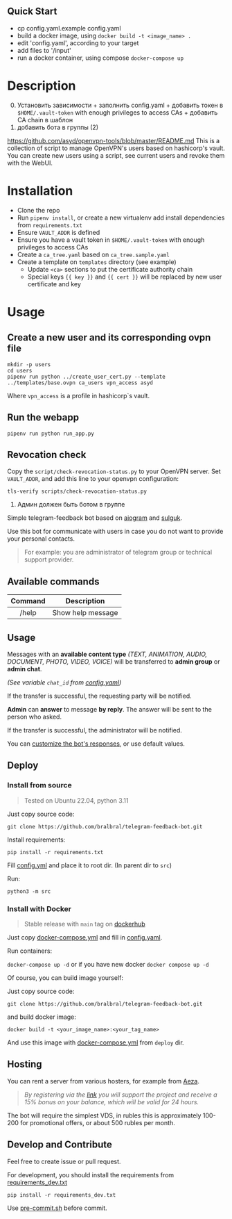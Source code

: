 ## Quick Start
- cp config.yaml.example config.yaml
- build a docker image, using `docker build -t <image_name> .` 
- edit 'config.yaml', according to your target
- add files to '/input'
- run a docker container, using compose `docker-compose up` 

# Description

0. Установить зависимости + заполнить config.yaml + добавить токен в `$HOME/.vault-token` with enough privileges to access CAs + добавить CA chain в шаблон
1. добавить бота в группы (2)

https://github.com/asyd/openvpn-tools/blob/master/README.md
This is a collection of script to manage OpenVPN's users based on hashicorp's vault. You can create
new users using a script, see current users and revoke them with the WebUI.

# Installation

  * Clone the repo
  * Run `pipenv install`, or create a new virtualenv add install dependencies from `requirements.txt`
  * Ensure `VAULT_ADDR` is defined 
  * Ensure you have a vault token in `$HOME/.vault-token` with enough privileges to access CAs  
  * Create a `ca_tree.yaml` based on `ca_tree.sample.yaml`
  * Create a template on `templates` directory (see example)
    * Update `<ca>` sections to put the certificate authority chain
    * Special keys `{{ key }}` and `{{ cert }}` will be replaced by new user certificate and key


# Usage

## Create a new user and its corresponding ovpn file

```
mkdir -p users
cd users
pipenv run python ../create_user_cert.py --template ../templates/base.ovpn ca_users vpn_access asyd
```

Where `vpn_access` is a profile in hashicorp`s vault.

## Run the webapp

```
pipenv run python run_app.py
```

## Revocation check

Copy the `script/check-revocation-status.py` to your OpenVPN server. Set `VAULT_ADDR`, and add this line
to your openvpn configuration:

```
tls-verify scripts/check-revocation-status.py
```

1. Админ должен быть ботом в группе

Simple telegram-feedback bot based on [aiogram](https://github.com/aiogram/aiogram) and [sulguk](https://github.com/Tishka17/sulguk).

Use this bot for communicate with users in case you do not want to provide your personal contacts. 

> For example: you are administrator of telegram group or technical support provider.

## Available commands

| Command |    Description    |
|:-------:|:-----------------:|
|  /help  | Show help message |

## Usage

Messages with an **available content type** *(TEXT, ANIMATION, AUDIO, DOCUMENT, PHOTO, VIDEO, VOICE)* will be transferred to **admin group** or **admin chat**.

*(See variable `chat_id` from [config.yaml](./deploy/example.config.yaml#L6))*

If the transfer is successful, the requesting party will be notified.

**Admin** can **answer** to message **by reply**. The answer will be sent to the person who asked.

If the transfer is successful, the administrator will be notified.

You can [customize the bot's responses](./deploy/example.config.yaml#12), or use default values.

## Deploy

### Install from source

> Tested on Ubuntu 22.04, python 3.11

Just copy source code:

`git clone https://github.com/bralbral/telegram-feedback-bot.git`

Install requirements:

`pip install -r requirements.txt`

Fill [config.yml](./deploy/example.config.yaml) and place it to root dir. (In parent dir to `src`)

Run:

`python3 -m src`

### Install with Docker

> Stable release with `main` tag on [dockerhub](https://hub.docker.com/r/bral1488/telegram-feedback-bot/tags)

Just copy [docker-compose.yml](./deploy/example.docker-compose.yml) and fill in  [config.yaml](./deploy/example.config.yaml).

Run containers:

`docker-compose up -d` or if you have new docker `docker compose up -d`

Of course, you can build image yourself:

Just copy source code:

`git clone https://github.com/bralbral/telegram-feedback-bot.git`

and build docker image:

`docker build -t <your_image_name>:<your_tag_name>`

And use this image with [docker-compose.yml](./deploy/example.docker-compose.yml) from `deploy` dir.

## Hosting
You can rent a server from various hosters, for example from [Aeza](https://aeza.net/?ref=380831).

>*By registering via the [link](https://aeza.net/?ref=380831) you will support the project and receive a 15% bonus on your balance, which will be valid for 24 hours.*

The bot will require the simplest VDS, in rubles this is approximately 100-200 for promotional offers, or about 500 rubles per month.

## Develop and Contribute

Feel free to create issue or pull request.

For development, you should install the requirements from [requirements_dev.txt](./requirements_dev.txt)

`pip install -r requirements_dev.txt`

Use [pre-commit.sh](./pre-commit.sh) before commit.
